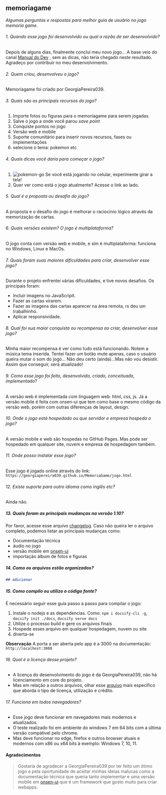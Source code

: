 
## memoriagame
*Algumas perguntas e respostas para melhor guia de usuário no jogo memoria game.*

###### 1. Quando esse jogo foi desenvolvido ou qual a razão de ser desenvolvido?
Depois de alguns dias, finalmente conclui meu novo jogo... A base veio do canal [Manual do Dev](https://www.youtube.com/watch?v=tcbMmm77WOU) , sem as dicas, não teria chegado neste resultado. Agradeço por contribuir no meu desenvolvimento.

###### 2. Quem criou, desenvolveu o jogo?
Memoriagame foi criado por GeorgiaPereira039.

###### 3. Quais são os principais recursos do jogo?
1. Importe fotos ou figuras para o memoriagame para serem jogadas.
2. Salve o jogo a onde você parou *save point*
3. Conquiste pontos no jogo
4. Versão web e mobile
5. Suporte comunitário para inserir novos recursos, fases ou implementações
6. selecione o tema: pokemon etc

###### 4. Quais dicas você daria para começar o jogo?
1. ![pokemon-go](https://user-images.githubusercontent.com/104602308/188932301-7e63be08-7132-4679-b04d-6975cad42e29.png) Se você está jogando no celular, experimente girar a tela! 
2. Quer ver como está o jogo atualmente? Acesse o link ao lado.

###### 5. Qual é a proposta ou desafio do jogo?
A proposta e o desafio do jogo é melhorar o raciocínio lógico através da memorização de cartas. 

###### 6. Quais versões existem? O jogo é multiplataforma?
O jogo conta com versão web e mobile, e sim é multiplataforma: funciona no Windows, Linux e MacOs. 

###### 7. Quais foram suas maiores dificuldades para criar, desenvolver esse jogo?
Durante o projeto enfrentei várias dificuldades, e tive novos desafios. Os principais foram: 
- Incluir imagens no JavaScripit.
- Fazer as cartas virarem.
- Fazer as imagens das cartas aparecer na área remota, rs deu um trabalhinho.
- Aplicar responsividade.

###### 8. Qual foi sua maior conquista ou recompensa ao criar, desenvolver esse jogo?
Minha maior recompensa é ver como tudo está funcionando. Notem a música tema inserida. Tentei fazer um botão mute apenas, caso o usuário queira mutar o som do jogo... Não deu certo (ainda)...Mas não vou desistir. Assim que conseguir, será atualizado!

###### 9. Como esse jogo foi feito, desenvolvido, criado, conceituado, implementado?
A versão web é implementada com linguagem web: html, css, js. Já a versão mobile é feita com onsen-ui que tem como base o mesmo código da versão web, porém com outras diferenças de layout, design.

###### 10. Onde o jogo está hospedado ou que servidor e empresa hospeda o jogo?
A versão mobile e web são hospedas no GitHub Pages. Mas pode ser hospedado em qualquer site, nuvem e empresa de hospedagem também.

###### 11. Onde posso instalar esse jogo?
Esse jogo é jogado online através do link: `https://georgiapereira039.github.io/MemoriaGame/jogo.html`

###### 12. Existe suporte para outro idioma como inglês etc?
Ainda não.

##### 13. Quais foram as principais mudanças na versão 1.10?
Por favor, acesse esse arquivo [changelog](#/changelog/README.md). Caso não queira ler o arquivo completo, podemos listar as principais mudanças como:
- Documentação técnica
- áudio no jogo
- versão mobile em [onsen-ui](https://onsen.io/)
- importação álbum de fotos e figuras

##### 14. Como os arquivos estão organizados?
```markdown
## adicionar
```

##### 15. Como compilo ou utilizo o código fonte?
É necessário seguir esse guia passo a passo para compilar o jogo:
1. Instale o nodejs e as dependencias. Como: ``npm i docsify-cli -g``, ``docsify init ./docs``, ``docsify serve docs``
2. Utilize o processo build e gere os arquivos finais
3. Hospede esses arquivo em qualquer hospedagem, nuvem ou site
4. diverta-se

**Observação**
A porta a ser aberta pelo app é a 3000 na documentação: `http://localhost:3000`

###### 16. Qual é a licença desse projeto?
- A licença do desenvolvimento do jogo é da GeorgiaPereira039, não há licenciamento em core do projeto. 
- Mas em relação a outros arquivos, olhar esse [arquivo](/license/) mais específico que aborda o tipo de licença, utilização e crédito.

###### 17. Funciona em todos navegadores?
- Esse jogo deve funcionar em navegadores mais modernos e atualizados. 
- O teste realizado foi em ambiente do windows 7 em 64 bits com a última versão compátivel pelo chrome. 
- Mas deve funcionar no edge, firefox e outros browser atuais e modernos com x86 ou x64 bits à exemplo: Windows 7, 10, 11.

#### Agradecimentos
> Gostaria de agradecer a GeorgiaPereira039 por ter feito um ótimo jogo e pela oportunidade de aceitar minhas ideias malucas como a documentação técnica que queria tanto implementar e uma versão mobile em [onsen-ui](https://onsen.io/v2/guide/frameworks.html) que é um framework que gosto muito para criar webapps.
